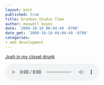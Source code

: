 ```yaml
---
layout: post
published: true
title: Drunken Studio Time
author: maxwell keyes
date: '2009-10-19 00:04:49 -0700'
date_gmt: '2009-10-19 04:04:49 -0700'
categories:
- web development
---
```


[Josh in my closet drunk]({{site.assets.url_prefix}}/mp3/misc/josh-drunk-improvisation.mp3)

<audio controls>
  <source src="{{site.assets.url_prefix}}/mp3/misc/josh-drunk-improvisation.mp3" type="audio/mpeg">
Your browser does not support the audio element.
</audio>
